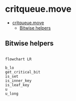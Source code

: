 # critqueue.move

- [critqueue.move](#critqueuemove)
  - [Bitwise helpers](#bitwise-helpers)

## Bitwise helpers

```mermaid

flowchart LR

b_lo
get_critical_bit
is_set
is_inner_key
is_leaf_key
u
u_long

```